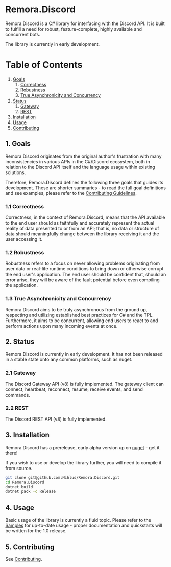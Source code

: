 Remora.Discord
==============

Remora.Discord is a C# library for interfacing with the Discord API. It is built to fulfill a need for robust, 
feature-complete, highly available and concurrent bots.

The library is currently in early development.

# Table of Contents
1. [Goals](#1-goals)
    1. [Correctness](#11-correctness)
    2. [Robustness](#12-robustness)
    3. [True Asynchronicity and Concurrency](#13-true-asynchronicity-and-concurrency)
2. [Status](#2-status)
    1. [Gateway](#21-gateway)
    2. [REST](#22-rest)
3. [Installation](#3-installation)
4. [Usage](#4-usage)
5. [Contributing](.github/CONTRIBUTING.md)

## 1. Goals
Remora.Discord originates from the original author's frustration with many inconsistencies in various APIs in the 
C#/Discord ecosystem, both in relation to the Discord API itself and the language usage within existing solutions.

Therefore, Remora.Discord defines the following three goals that guides its development. These are shorter summaries - 
to read the full goal definitions and see examples, please refer to the 
[Contributing Guidelines](.github/CONTRIBUTING.md).

### 1.1 Correctness
Correctness, in the context of Remora.Discord, means that the API available to the end user should as faithfully and
accurately represent the actual reality of data presented to or from an API; that is, no data or structure of data 
should meaningfully change between the library receiving it and the user accessing it.

### 1.2 Robustness
Robustness refers to a focus on never allowing problems originating from user data or real-life runtime conditions to 
bring down or otherwise corrupt the end user's application. The end user should be confident that, should an error
arise, they will be aware of the fault potential before even compiling the application.

### 1.3 True Asynchronicity and Concurrency
Remora.Discord aims to be truly asynchronous from the ground up, respecting and utilizing established best practices for
C# and the TPL. Furthermore, it aims to be concurrent, allowing end users to react to and perform actions upon many 
incoming events at once.

## 2. Status
Remora.Discord is currently in early development. It has not been released in a stable state onto any common platforms, 
such as nuget.

### 2.1 Gateway
The Discord Gateway API (v8) is fully implemented. The gateway client can connect, heartbeat, reconnect, resume, 
receive events, and send commands.

### 2.2 REST
The Discord REST API (v8) is fully implemented.

## 3. Installation
Remora.Discord has a prerelease, early alpha version up on [nuget](https://www.nuget.org/packages/Remora.Discord/) - get
it there!

If you wish to use or develop the library further, you will need to compile it from source.

```bash
git clone git@github.com:Nihlus/Remora.Discord.git
cd Remora.Discord
dotnet build
dotnet pack -c Release
```

## 4. Usage
Basic usage of the library is currently a fluid topic. Please refer to the [Samples](Samples) for up-to-date usage - 
proper documentation and quickstarts will be written for the 1.0 release.

## 5. Contributing
See [Contributing](.github/CONTRIBUTING.md).
